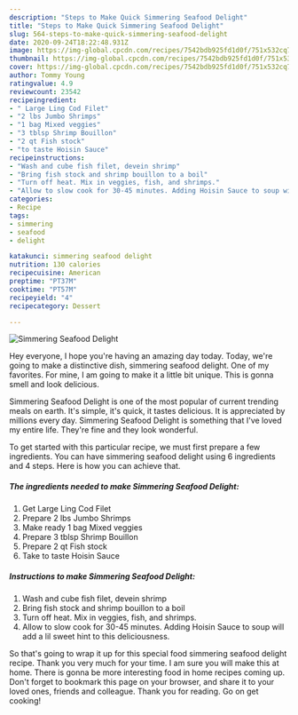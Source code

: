 ```yaml
---
description: "Steps to Make Quick Simmering Seafood Delight"
title: "Steps to Make Quick Simmering Seafood Delight"
slug: 564-steps-to-make-quick-simmering-seafood-delight
date: 2020-09-24T18:22:48.931Z
image: https://img-global.cpcdn.com/recipes/7542bdb925fd1d0f/751x532cq70/simmering-seafood-delight-recipe-main-photo.jpg
thumbnail: https://img-global.cpcdn.com/recipes/7542bdb925fd1d0f/751x532cq70/simmering-seafood-delight-recipe-main-photo.jpg
cover: https://img-global.cpcdn.com/recipes/7542bdb925fd1d0f/751x532cq70/simmering-seafood-delight-recipe-main-photo.jpg
author: Tommy Young
ratingvalue: 4.9
reviewcount: 23542
recipeingredient:
- " Large Ling Cod Filet"
- "2 lbs Jumbo Shrimps"
- "1 bag Mixed veggies"
- "3 tblsp Shrimp Bouillon"
- "2 qt Fish stock"
- "to taste Hoisin Sauce"
recipeinstructions:
- "Wash and cube fish filet, devein shrimp"
- "Bring fish stock and shrimp bouillon to a boil"
- "Turn off heat. Mix in veggies, fish, and shrimps."
- "Allow to slow cook for 30-45 minutes. Adding Hoisin Sauce to soup will add a lil sweet hint to this deliciousness."
categories:
- Recipe
tags:
- simmering
- seafood
- delight

katakunci: simmering seafood delight 
nutrition: 130 calories
recipecuisine: American
preptime: "PT37M"
cooktime: "PT57M"
recipeyield: "4"
recipecategory: Dessert

---
```



![Simmering Seafood Delight](https://img-global.cpcdn.com/recipes/7542bdb925fd1d0f/751x532cq70/simmering-seafood-delight-recipe-main-photo.jpg)

Hey everyone, I hope you're having an amazing day today. Today, we're going to make a distinctive dish, simmering seafood delight. One of my favorites. For mine, I am going to make it a little bit unique. This is gonna smell and look delicious.



Simmering Seafood Delight is one of the most popular of current trending meals on earth. It's simple, it's quick, it tastes delicious. It is appreciated by millions every day. Simmering Seafood Delight is something that I've loved my entire life. They're fine and they look wonderful.


To get started with this particular recipe, we must first prepare a few ingredients. You can have simmering seafood delight using 6 ingredients and 4 steps. Here is how you can achieve that.

<!--inarticleads1-->

##### The ingredients needed to make Simmering Seafood Delight:

1. Get  Large Ling Cod Filet
1. Prepare 2 lbs Jumbo Shrimps
1. Make ready 1 bag Mixed veggies
1. Prepare 3 tblsp Shrimp Bouillon
1. Prepare 2 qt Fish stock
1. Take to taste Hoisin Sauce




<!--inarticleads2-->

##### Instructions to make Simmering Seafood Delight:

1. Wash and cube fish filet, devein shrimp
1. Bring fish stock and shrimp bouillon to a boil
1. Turn off heat. Mix in veggies, fish, and shrimps.
1. Allow to slow cook for 30-45 minutes. Adding Hoisin Sauce to soup will add a lil sweet hint to this deliciousness.




So that's going to wrap it up for this special food simmering seafood delight recipe. Thank you very much for your time. I am sure you will make this at home. There is gonna be more interesting food in home recipes coming up. Don't forget to bookmark this page on your browser, and share it to your loved ones, friends and colleague. Thank you for reading. Go on get cooking!
